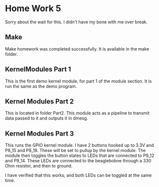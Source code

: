# Home Work 5

Sorry about the wait for this. I didn't have my bone with me over break.

## Make

Make homework was completed successfully. It is available in the make folder.


## KernelModules Part 1

This is the first demo kernel module, for part 1 of the module section. It is run the same as the demo program.

## Kernel Modules Part 2

This is located in folder Part2. This module acts as a pipeline to transmit data passed to it and outputs it in dmesg.

## Kernel Modules Part 3

This runs the GPIO kernel module. I have 2 buttons hooked up to 3.3V and P8_15 and P8_18. These will be set to pullup by the kernel module. The module then toggles the button states to LEDs that are connected to P9_12 and P9_14. These LEDs are connected to the beaglebobne through a 330 Ohm resistor, and then to ground.

I have verified that this works, and both LEDs can be toggled at the same time.
